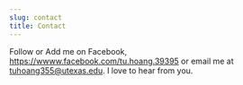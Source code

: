 ```yaml
---
slug: contact
title: Contact
---
```


Follow or Add me on Facebook, 
https://wwww.facebook.com/tu.hoang.39395
or email me at tuhoang355@utexas.edu. I love to hear from you.